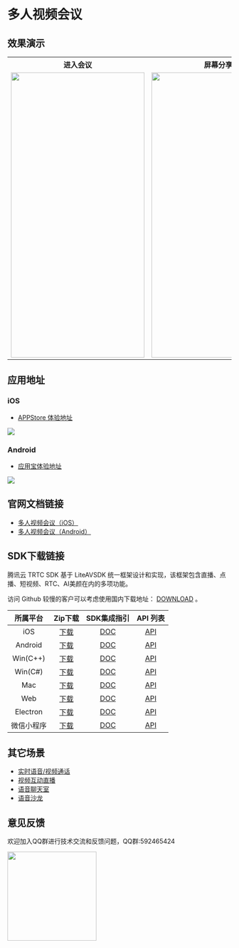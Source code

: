 # 多人视频会议


## 效果演示

<table>
     <tr>
         <th>进入会议</th>  
         <th>屏幕分享</th>  
     </tr>
<tr>
<td><img src="https://liteav.sdk.qcloud.com/doc/res/trtc/picture/zh-cn/meeting1.gif" width="300px" height="640px"/></td>
<td><img src="https://liteav.sdk.qcloud.com/doc/res/trtc/picture/screencapture.gif" width="300px" height="640px"/></td>
</tr>
</table>

## 应用地址

### iOS

- [APPStore 体验地址](https://itunes.apple.com/cn/app/id1400663224?mt=8)

![](https://liteav.sdk.qcloud.com/doc/res/trtc/picture/zh-cn/app_download_ios.png)

### Android

- [应用宝体验地址](https://android.myapp.com/myapp/detail.htm?apkName=com.tencent.trtc&ADTAG=mobile)

![](https://liteav.sdk.qcloud.com/doc/res/trtc/picture/zh-cn/app_download_android.png)


## 官网文档链接

- [多人视频会议（iOS）](https://cloud.tencent.com/document/product/647/45681)
- [多人视频会议（Android）](https://cloud.tencent.com/document/product/647/45667)

## SDK下载链接

腾讯云 TRTC SDK 基于 LiteAVSDK 统一框架设计和实现，该框架包含直播、点播、短视频、RTC、AI美颜在内的多项功能。

访问 Github 较慢的客户可以考虑使用国内下载地址： [DOWNLOAD](https://cloud.tencent.com/document/product/647/32689) 。

| 所属平台 | Zip下载 | SDK集成指引 | API 列表 |
|:---------:| :--------:|:--------:|:--------:|
| iOS | [下载](https://liteav.sdk.qcloud.com/download/latest/TXLiteAVSDK_TRTC_iOS_latest.zip)|[DOC](https://cloud.tencent.com/document/product/647/32173) | [API](https://cloud.tencent.com/document/product/647/32258) |
| Android | [下载](https://liteav.sdk.qcloud.com/download/latest/TXLiteAVSDK_TRTC_Android_latest.zip)| [DOC](https://cloud.tencent.com/document/product/647/32175) | [API](https://cloud.tencent.com/document/product/647/32267) |
| Win(C++)| [下载](https://liteav.sdk.qcloud.com/download/latest/TXLiteAVSDK_TRTC_Win_latest.zip)| [DOC](https://cloud.tencent.com/document/product/647/32178) | [API](https://cloud.tencent.com/document/product/647/32268) |
| Win(C#)| [下载](https://liteav.sdk.qcloud.com/download/latest/TXLiteAVSDK_TRTC_Win_latest.zip)| [DOC](https://cloud.tencent.com/document/product/647/32178) | [API](https://cloud.tencent.com/document/product/647/36776) |
| Mac| [下载](https://liteav.sdk.qcloud.com/download/latest/TXLiteAVSDK_TRTC_Mac_latest.tar.bz2)| [DOC](https://cloud.tencent.com/document/product/647/32176) |[API](https://cloud.tencent.com/document/product/647/32258) |
| Web | [下载](https://web.sdk.qcloud.com/trtc/webrtc/download/webrtc_latest.zip)| [DOC](https://cloud.tencent.com/document/product/647/16863) |[API](https://cloud.tencent.com/document/product/647/17249) |
| Electron | [下载](https://web.sdk.qcloud.com/trtc/electron/download/TXLiteAVSDK_TRTC_Electron_latest.zip) | [DOC](https://cloud.tencent.com/document/product/647/38549) |[API](https://cloud.tencent.com/document/product/647/38551) |
| 微信小程序 | [下载](https://web.sdk.qcloud.com/trtc/miniapp/download/trtc-room.zip) | [DOC](https://cloud.tencent.com/document/product/647/32183) |[API](https://cloud.tencent.com/document/product/647/17018) |

## 其它场景

- [实时语音/视频通话](https://github.com/tencentyun/MLVBSDK)
- [视频互动直播](https://github.com/tencentyun/MLVBSDK)
- [语音聊天室](https://github.com/tencentyun/MLVBSDK)
- [语音沙龙](https://github.com/tencentyun/MLVBSDK)

## 意见反馈

欢迎加入QQ群进行技术交流和反馈问题，QQ群:592465424

<img src="https://liteav.sdk.qcloud.com/doc/res/trtc/picture/zh-cn/qq_group.png" width="200"/>